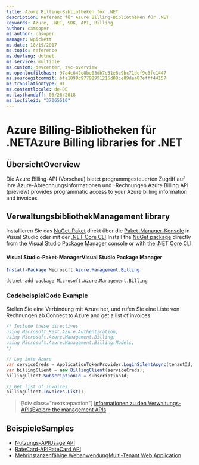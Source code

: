 ```yaml
---
title: Azure Billing-Bibliotheken für .NET
description: Referenz für Azure Billing-Bibliotheken für .NET
keywords: Azure, .NET, SDK, API, Billing
author: camsoper
ms.author: casoper
manager: wpickett
ms.date: 10/19/2017
ms.topic: reference
ms.devlang: dotnet
ms.service: multiple
ms.custom: devcenter, svc-overview
ms.openlocfilehash: 97a4c642e8be03db7e31e8c9bc71dcf9c3fc1447
ms.sourcegitcommit: bfa1898c97798991215d08ce89dea87efff44157
ms.translationtype: HT
ms.contentlocale: de-DE
ms.lasthandoff: 06/28/2018
ms.locfileid: "37065510"
---
```

# <a name="azure-billing-libraries-for-net"></a><span data-ttu-id="bffe4-104">Azure Billing-Bibliotheken für .NET</span><span class="sxs-lookup"><span data-stu-id="bffe4-104">Azure Billing libraries for .NET</span></span>

## <a name="overview"></a><span data-ttu-id="bffe4-105">Übersicht</span><span class="sxs-lookup"><span data-stu-id="bffe4-105">Overview</span></span>

<span data-ttu-id="bffe4-106">Die Azure Billing-API (Vorschau) bietet programmgesteuerten Zugriff auf Ihre Azure-Abrechnungsinformationen und -Rechnungen.</span><span class="sxs-lookup"><span data-stu-id="bffe4-106">Azure Billing API (preview) provides programmatic access to your Azure billing information and invoices.</span></span>

## <a name="management-library"></a><span data-ttu-id="bffe4-107">Verwaltungsbibliothek</span><span class="sxs-lookup"><span data-stu-id="bffe4-107">Management library</span></span>

<span data-ttu-id="bffe4-108">Installieren Sie das [NuGet-Paket](https://www.nuget.org/packages/Microsoft.Azure.Management.Billing) direkt über die [Paket-Manager-Konsole][PackageManager] in Visual Studio oder mit der [.NET Core CLI][DotNetCLI].</span><span class="sxs-lookup"><span data-stu-id="bffe4-108">Install the [NuGet package](https://www.nuget.org/packages/Microsoft.Azure.Management.Billing) directly from the Visual Studio [Package Manager console][PackageManager] or with the [.NET Core CLI][DotNetCLI].</span></span>

#### <a name="visual-studio-package-manager"></a><span data-ttu-id="bffe4-109">Visual Studio-Paket-Manager</span><span class="sxs-lookup"><span data-stu-id="bffe4-109">Visual Studio Package Manager</span></span>

```powershell
Install-Package Microsoft.Azure.Management.Billing
```

```bash
dotnet add package Microsoft.Azure.Management.Billing
```

### <a name="code-example"></a><span data-ttu-id="bffe4-110">Codebeispiel</span><span class="sxs-lookup"><span data-stu-id="bffe4-110">Code Example</span></span>

<span data-ttu-id="bffe4-111">Stellen Sie eine Verbindung mit Azure her, und rufen Sie eine Liste von Rechnungen ab.</span><span class="sxs-lookup"><span data-stu-id="bffe4-111">Connect to Azure and get a list of invoices.</span></span>

```csharp
/* Include these directives
using Microsoft.Rest.Azure.Authentication;
using Microsoft.Azure.Management.Billing;
using Microsoft.Azure.Management.Billing.Models;
*/

// Log into Azure
var serviceCreds = ApplicationTokenProvider.LoginSilentAsync(tenantId, clientId, secret);
var billingClient = new BillingClient(serviceCreds);
billingClient.SubscriptionId = subscriptionId;

// Get list of invoices
billingClient.Invoices.List();
```

> [!div class="nextstepaction"]
> [<span data-ttu-id="bffe4-112">Informationen zu den Verwaltungs-APIs</span><span class="sxs-lookup"><span data-stu-id="bffe4-112">Explore the management APIs</span></span>](/dotnet/api/overview/azure/billing/management)

## <a name="samples"></a><span data-ttu-id="bffe4-113">Beispiele</span><span class="sxs-lookup"><span data-stu-id="bffe4-113">Samples</span></span>

* [<span data-ttu-id="bffe4-114">Nutzungs-API</span><span class="sxs-lookup"><span data-stu-id="bffe4-114">Usage API</span></span>](https://github.com/Azure-Samples/billing-dotnet-usage-api)
* [<span data-ttu-id="bffe4-115">RateCard-API</span><span class="sxs-lookup"><span data-stu-id="bffe4-115">RateCard API</span></span>](https://github.com/Azure-Samples/billing-dotnet-ratecard-api)
* [<span data-ttu-id="bffe4-116">Mehrinstanzenfähige Webanwendung</span><span class="sxs-lookup"><span data-stu-id="bffe4-116">Multi-Tenant Web Application</span></span>](https://github.com/Azure-Samples/billing-dotnet-webapp-multitenant)

[PackageManager]: https://docs.microsoft.com/nuget/tools/package-manager-console
[DotNetCLI]: https://docs.microsoft.com/dotnet/core/tools/dotnet-add-package
